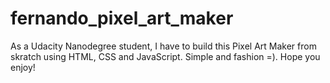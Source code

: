 # fernando_pixel_art_maker

As a Udacity Nanodegree student, I have to build this Pixel Art Maker from skratch using HTML, CSS and JavaScript.
Simple and fashion =).
Hope you enjoy!
